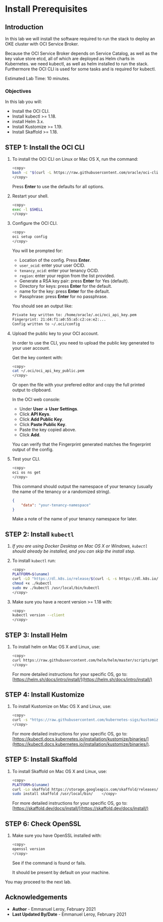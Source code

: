 # Install Prerequisites

## Introduction

In this lab we will install the software required to run the stack to deploy an OKE cluster with OCI Service Broker.

Because the OCI Service Broker depends on Service Catalog, as well as the key value store etcd, all of which are deployed as Helm charts in Kubernetes. we need kubectl, as well as helm installed to run the stack. Furthermore the OCI CLI is used for some tasks and is required for kubectl.

Estimated Lab Time: 10 minutes.

### Objectives

In this lab you will:

- Install the OCI CLI.
- Install kubectl >= 1.18.
- install Helm 3.x.
- Install Kustomize >= 1.19.
- Install Skaffold >= 1.18.

## **STEP 1:** Install the OCI CLI

1. To install the OCI CLI on Linux or Mac OS X, run the command:

    ```bash
    <copy>
    bash -c "$(curl -L https://raw.githubusercontent.com/oracle/oci-cli/master/scripts/install/install.sh)"
    </copy>
    ```

    Press **Enter** to use the defaults for all options.

2. Restart your shell.

    ```bash
    <copy>
    exec -l $SHELL
    </copy>
    ```

3. Configure the OCI CLI.

    ```bash
    <copy>
    oci setup config
    </copy>
    ```

    You will be prompted for:
    - Location of the config. Press **Enter**.
    - `user_ocid`: enter your user OCID.
    - `tenancy_ocid`: enter your tenancy OCID.
    - `region`: enter your region from the list provided.
    - Generate a RSA key pair: press **Enter** for Yes (default).
    - Directory for keys: press **Enter** for the default.
    - name for the key: press **Enter** for the default.
    - Passphrase: press **Enter** for no passphrase.

    You should see an output like:

    ```bash
    Private key written to: /home/oracle/.oci/oci_api_key.pem
    Fingerprint: 21:d4:f1:a0:55:a5:c2:ce:e2:...
    Config written to ~/.oci/config
    ```

4. Upload the public key to your OCI account.

    In order to use the CLI, you need to upload the public key generated to your user account.

    Get the key content with:

    ```bash
    <copy>
    cat ~/.oci/oci_api_key_public.pem
    </copy>
    ```

    Or open the file with your prefered editor and copy the full printed output to clipboard.

    In the OCI web console:

    - Under **User -> User Settings**.
    - Click **API Keys**.
    - Click **Add Public Key**.
    - Click **Paste Public Key**.
    - Paste the key copied above.
    - Click **Add**.

    You can verify that the Fingerprint generated matches the fingerprint output of the config.

5. Test your CLI.

    ```bash
    <copy>
    oci os ns get
    </copy>
    ```

    This command should output the namespace of your tenancy (usually the name of the tenancy or a randomized string).

    ```json
    {
        "data": "your-tenancy-namespace"
    }
    ```

    Make a note of the name of your tenancy namespace for later.

## **STEP 2:** Install `kubectl`

1. *If you are using Docker Desktop on Mac OS X or Windows, `kubectl` should already be installed, and you can skip the install step.*

2. To install `kubectl` run:

    ```bash
    <copy>
    PLATFORM=$(uname)
    curl -LO "https://dl.k8s.io/release/$(curl -L -s https://dl.k8s.io/release/stable.txt)/bin/${PLATFORM,,}/amd64/kubectl"
    chmod +x ./kubectl
    sudo mv ./kubectl /usr/local/bin/kubectl
    </copy>
    ```

3. Make sure you have a recent version >= 1.18 with:

    ```bash
    <copy>
    kubectl version --client
    </copy>
    ```

## **STEP 3:** Install Helm

1. To install helm on Mac OS X and Linux, use:

    ```bash
    <copy>
    curl https://raw.githubusercontent.com/helm/helm/master/scripts/get-helm-3 | bash
    </copy>
    ```

    For more detailed instructions for your specific OS, go to:
    [https://helm.sh/docs/intro/install/](https://helm.sh/docs/intro/install/)

## **STEP 4:** Install Kustomize

1. To install Kustomize on Mac OS X and Linux, use:

    ```bash
    <copy>
    curl -s "https://raw.githubusercontent.com/kubernetes-sigs/kustomize/master/hack/install_kustomize.sh"  | bash
    </copy>
    ```

    For more detailed instructions for your specific OS, go to:
    [https://kubectl.docs.kubernetes.io/installation/kustomize/binaries/](https://kubectl.docs.kubernetes.io/installation/kustomize/binaries/).

## **STEP 5:** Install Skaffold

1. To install Skaffold on Mac OS X and Linux, use:

    ```bash
    <copy>
    PLATFORM=$(uname)
    curl -Lo skaffold https://storage.googleapis.com/skaffold/releases/latest/skaffold-${PLATFORM,,}-amd64 && \
    sudo install skaffold /usr/local/bin/    </copy>
    ```

    For more detailed instructions for your specific OS, go to:
    [https://skaffold.dev/docs/install/](https://skaffold.dev/docs/install/)

## **STEP 6:** Check OpenSSL

1. Make sure you have OpenSSL installed with:

    ```bash
    <copy>
    openssl version
    </copy>
    ```

    See if the command is found or fails. 

    It should be present by default on your machine.


You may proceed to the next lab.

## Acknowledgements

 - **Author** - Emmanuel Leroy, February 2021
 - **Last Updated By/Date** - Emmanuel Leroy, February 2021
